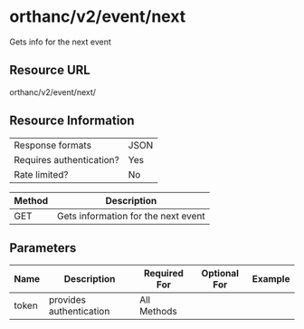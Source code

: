 
# orthanc/v2/event/next
Gets info for the next event

## Resource URL
orthanc/v2/event/next/

## Resource Information
|                          |      |
| ------------------------ | ---- |
| Response formats         | JSON |
| Requires authentication? | Yes  |
| Rate limited?            | No   |

| Method | Description                         |
| ------ | ----------------------------------- |
| GET    | Gets information for the next event |

## Parameters
| Name  | Description             | Required For | Optional For | Example |
| ----- | ----------------------- | ------------ | ------------ | ------- |
| token | provides authentication | All Methods  |              |
